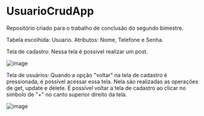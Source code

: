 # UsuarioCrudApp
Repositório criado para o trabalho de conclusão do segundo bimestre.

Tabela escolhida: Usuario.
Atributos: Nome, Telefone e Senha.

Tela de cadastro: 
Nessa tela é possivel realizar um post.

![image](https://github.com/user-attachments/assets/b118d289-d821-464b-914c-551a07fd255d)

Tela de usuários:
Quando a opção "voltar" na tela de cadastro é pressionada, é possível acessar essa tela.
Nela são realizadas as operações de get, update e delete.
É possível voltar a tela de cadastro ao clicar no simbolo de "+" no canto superior direito da tela.

![image](https://github.com/user-attachments/assets/51c6dcc9-4cc8-4c18-a772-fab368c95fbe)


